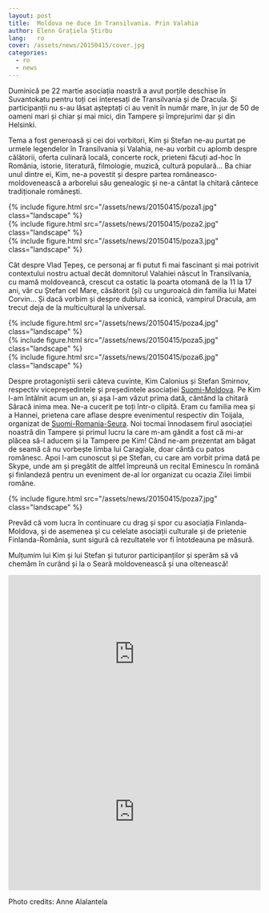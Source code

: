 ```yaml
---
layout: post
title:  Moldova ne duce în Transilvania. Prin Valahia
author: Elenn Grațiela Știrbu
lang:   ro
cover: /assets/news/20150415/cover.jpg
categories:
  - ro
  - news
---
```


Duminică pe 22 martie asociația noastră a avut porțile deschise în Suvantokatu pentru toți cei interesați de Transilvania și de Dracula. Și participanții nu s-au lăsat așteptați ci au venit în număr mare, în jur de 50 de oameni mari și chiar și mai mici, din Tampere și împrejurimi dar și din Helsinki.

Tema a fost generoasă și cei doi vorbitori, Kim și Stefan ne-au purtat pe urmele legendelor în Transilvania și Valahia, ne-au vorbit cu aplomb despre călătorii, oferta culinară locală, concerte rock, prieteni făcuți ad-hoc în România, istorie, literatură, filmologie, muzică, cultură populară… Ba chiar unul dintre ei, Kim, ne-a povestit și despre partea româneasco-moldovenească a arborelui său genealogic și ne-a cântat la chitară cântece tradiționale românești.

<div class="row">
  <div class="col-md-6">
    <div class="col-md-11">
    {% include figure.html src="/assets/news/20150415/poza1.jpg" class="landscape" %}
    </div>
    <div class="col-md-11">
      {% include figure.html src="/assets/news/20150415/poza2.jpg" class="landscape" %}
    </div>
  </div>
  <div class="col-md-6">
    {% include figure.html src="/assets/news/20150415/poza3.jpg" class="landscape" %}
  </div>
</div>

Cât despre Vlad Țepeș, ce personaj ar fi putut fi mai fascinant și mai potrivit contextului nostru actual decât domnitorul Valahiei născut în Transilvania, cu mamă moldoveancă, crescut ca ostatic la poarta otomană de la 11 la 17 ani, văr cu Ștefan cel Mare, căsătorit (și) cu unguroaică din familia lui Matei Corvin… Și dacă vorbim și despre dublura sa iconică, vampirul Dracula, am trecut deja de la multicultural la universal. 

<div class="row">
  <div class="col-md-4">
  {% include figure.html src="/assets/news/20150415/poza4.jpg" class="landscape" %}
  </div>
  <div class="col-md-4">
  {% include figure.html src="/assets/news/20150415/poza5.jpg" class="landscape" %}
  </div>
  <div class="col-md-4">
  {% include figure.html src="/assets/news/20150415/poza6.jpg" class="landscape" %}
  </div>
</div>

Despre protagoniștii serii câteva cuvinte, Kim Calonius și Stefan Smirnov, respectiv vicepreședintele și președintele asociației [Suomi-Moldova](http://suomi-moldova.fi). Pe Kim l-am întâlnit acum un an, și așa l-am văzut prima dată, cântând la chitară Săracă inima mea. Ne-a cucerit pe toți într-o clipită. Eram cu familia mea și a Hannei, prietena care aflase despre evenimentul respectiv din Toijala, organizat de [Suomi-Romania-Seura](http://www.srs.suntuubi.com/). Noi tocmai înnodasem firul asociației noastră din Tampere și primul lucru la care m-am gândit a fost că mi-ar plăcea să-l aducem și la Tampere pe Kim! Când ne-am prezentat am băgat de seamă că nu vorbește limba lui Caragiale, doar cântă cu patos românesc. Apoi l-am cunoscut și pe Stefan, cu care am vorbit prima dată pe Skype, unde am și pregătit de altfel împreună un recital Eminescu în română și finlandeză pentru un eveniment de-al lor organizat cu ocazia Zilei limbii române.

<div class="row">
  <div class="col-md-3">
  </div>
  <div class="col-md-6">
  {% include figure.html src="/assets/news/20150415/poza7.jpg" class="landscape" %}
  </div>
</div>

Prevăd că vom lucra în continuare cu drag și spor cu asociația Finlanda-Moldova, și de asemenea și cu celelate asociații culturale și de prietenie Finlanda-România, sunt sigură că rezultatele vor fi întotdeauna pe măsură.

Mulțumim lui Kim și lui Stefan și tuturor participanților și sperăm să vă chemăm în curând și la o Seară moldovenească și una oltenească!

<div class="row">
  <div class="col-md-1">
  </div>
  <div class="col-md-5">
  <iframe width="100%" height="315" src="https://www.youtube.com/embed/E7tmz-6aOPA" frameborder="0" allowfullscreen></iframe>
  </div>
  <div class="col-md-5">
      <iframe width="100%" height="315" src="https://www.youtube.com/embed/OOerOOHE8FQ" frameborder="0" allowfullscreen></iframe>
  </div>
</div>

Photo credits: Anne Alalantela